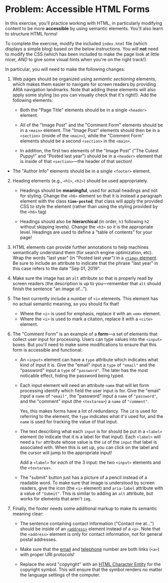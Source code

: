 # Problem: Accessible HTML Forms

In this exercise, you'll practice working with HTML, in particularly modifying content to be more **accessible** by using semantic elements. You'll also learn to structure HTML forms!

To complete the exercise, modify the included `index.html` file (which displays a simple blog) based on the below instructions. You will **not** need to modify the CSS (which has been included to make the page look at little nicer, _AND_ to give some visual hints when you're on the right track!).

In particular, you will need to make the following changes:

1. Web pages should be organized using _semantic sectioning_ elements, which makes them easier to navigate for screen readers by providing ARIA navigation landmarks. Note that adding these elements will also apply some styling (so you can visually check that it's right!). Add the following elements:

	- Both the "Page Title" elements should be in a single `<header>` element.

	- All of the "Image Post" and the "Comment Form" elements should be in a `<main>` element. The "Image Post" elements should then be in a `<section>` (inside of the `<main>`), while the "Comment Form" elements should be a second `<section>` in the `<main>`.
	
	- In addition, the first two elements of the "Image Post" ("The Cutest Puppy!" and "Posted last year") should be in a `<header>` element that is inside of that `<section>`&mdash;the header of that section!

  - The "Author Info" elements should be in a single `<footer>` element.

2. Heading elements (e.g., `<h1>`, `<h2>`) should be used appropriately. 

	- Headings should be **meaningful**, used for actual headings and not for styling. Change the `<h6>` element so that it is instead a paragraph element with the class **`time-posted`**; that class will apply the provided CSS to style the element (rather than using the styling provided by the `<h6>` tag)

	- Headings should also be **hierarchical** (in order, `h3` following `h2 ` without skipping levels). Change the `<h3>` so it is the appropriate level. Headings are used to define a "table of contents" for your page!

3. HTML elements can provide further annotations to help machines semantically understand them (for search engine optimization, etc). Wrap the words "last year" (in "Posted last year") in a [`<time>` element](https://css-tricks.com/time-element/). Be sure to include an attribute to indicate that the phrase "last year" in this case refers to the date "Sep 01, 2019". 

4. Make sure the image has an `alt` attribute so that is properly read by screen readers (the description is up to you&mdash;remember that `alt` should finish the sentence "an image of...").

5. The text currently include a number of `<i>` elements. This element has no actual semantic meaning, so you should fix that!

	- Where the `<i>` is used for emphasis, replace it with an `<em>` element.
	- Where the `<i>` is used to mark a citation, replace it with a `<cite>` element.

6. The "Comment Form" is an example of a **form**&mdash;a set of elements that collect user input for processing. Users can type values into the `<input>` boxes. But you'll need to make some modifications to ensure that this form is accessible and functional:

	- An `<input>` element can have a `type` attribute which indicates what kind of input it is. Give the "email" input a `type` of `"email"` and the "password" input a `type` of `"password"`. The later has the most noticable effect, hiding the password being typed.

	- Each input element will need an attribute `name` that will let form processing identify which field the user input is for. Give the "email" input a `name` of `"email"`, the "password" input a `name` of `"password"`, and the "comment" input (the `<textarea>`) a `name` of `"comment"`. 
	
		Yes, this makes forms have a lot of redundancy. The `id` is used for referring to the element, the `type` indicates what it's used for, and the `name` is used for tracking the value of that input.

	- The text describing what each `input` is for should be put in a `<label>` element (to indicate that it is a label for that input). Each `<label>` will need a `for` attribute whose value is the `id` of the `input` that label is associated with. When this is set up, you can click on the label and the cursor will jump to the appropriate input!

		Add a `<label>` for _each_ of the 3 input: the two `<input>` elements and the `<textarea>`.
	
	- The "submit" button just has a picture of a pencil instead of a readable word. To make sure that image is understood by screen readers, give the icon (the `<i>` element) and `aria-label` attribute with a value of `"Submit"`. This is similar to adding an `alt` attribute, but works for elements that aren't `img`.

7. Finally, the footer needs some additional markup to make its semantic meaning clear:

	- The sentence containing contact information ("Contact me at...") should be inside of an [`<address>`](https://developer.mozilla.org/en-US/docs/Web/HTML/Element/address) element instead of a `<p>`. Note that the `<address>` element is only for contact information, not for general postal addresses.

	- Make sure that the [email](https://css-tricks.com/snippets/html/mailto-links/) and [telephone](https://css-tricks.com/the-current-state-of-telephone-links/) number are both links (`<a>`) with proper URI protocols!

	- Replace the word "copyright" with an [HTML Character Entity](https://developer.mozilla.org/en-US/docs/Glossary/Entity) for the copyright symbol. This will ensure that the symbol renders no matter the language settings of the computer.

